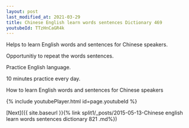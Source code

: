 ```yaml
---
layout: post
last_modified_at: 2021-03-29
title: Chinese English learn words sentences Dictionary 469 
youtubeId: TTzHnCaGR4k
---
```

 
 
Helps to learn English words and sentences for Chinese speakers.

Opportunitiy to repeat the words sentences. 

Practice English language. 
 
10 minutes practice every day. 
 
How to learn English words and sentences for Chinese speakers 
 
{% include youtubePlayer.html id=page.youtubeId %}
 
 
[Next]({{ site.baseurl }}{% link  split1/_posts/2015-05-13-Chinese english learn words sentences dictionary 821 .md%})
 

